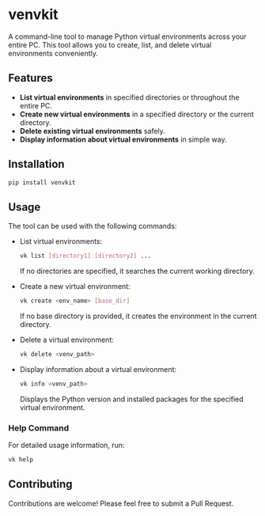 # venvkit

A command-line tool to manage Python virtual environments across your entire PC. This tool allows you to create, list, and delete virtual environments conveniently.

## Features

- **List virtual environments** in specified directories or throughout the entire PC.
- **Create new virtual environments** in a specified directory or the current directory.
- **Delete existing virtual environments** safely.
- **Display information about virtual environments** in simple way.

## Installation

```bash
pip install venvkit
```

## Usage

The tool can be used with the following commands:

* List virtual environments:
    ```bash
    vk list [directory1] [directory2] ...
    ```
    If no directories are specified, it searches the current working directory.

* Create a new virtual environment:
    ```bash
    vk create <env_name> [base_dir]
    ```
    If no base directory is provided, it creates the environment in the current directory.

* Delete a virtual environment:
    ```bash
    vk delete <venv_path>
    ```

* Display information about a virtual environment:
    ```bash
    vk info <venv_path>
    ```
    Displays the Python version and installed packages for the specified virtual environment.

### Help Command

For detailed usage information, run:
```bash
vk help
```

## Contributing

Contributions are welcome! Please feel free to submit a Pull Request.